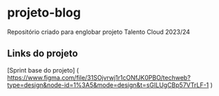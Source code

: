 # projeto-blog
Repositório criado para englobar projeto Talento Cloud 2023/24

## Links do projeto
[Sprint base do projeto] ( https://www.figma.com/file/31SOjvrwj1r1cONfJK0PBO/techweb?type=design&node-id=1%3A5&mode=design&t=sGILUgCBp57VTrLF-1 )

